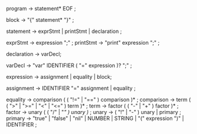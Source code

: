 program        → statement* EOF ;

block          → "{" statement* "}" ;

statement      → exprStmt
               | printStmt 
               | declaration ;

exprStmt       → expression ";" ;
printStmt      → "print" expression ";" ;
<!-- implicit return??? -->

declaration    → varDecl;

varDecl        → "var" IDENTIFIER ( "=" expression )? ";" ;

expression     → assignment | equality | block;

assignment     → IDENTIFIER "=" assignment
               | equality ;



equality       → comparison ( ( "!=" | "==" ) comparison )* ;
comparison     → term ( ( ">" | ">=" | "<" | "<=" ) term )* ;
term           → factor ( ( "-" | "+" ) factor )* ;
factor         → unary ( ( "/" | "*" ) unary )* ;
unary          → ( "!" | "-" ) unary
               | primary ;
primary        → "true" | "false" | "nil"
               | NUMBER | STRING
               | "(" expression ")"
               | IDENTIFIER ;
